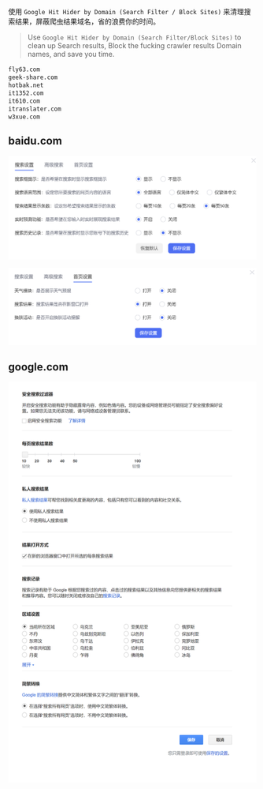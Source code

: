 使用 `Google Hit Hider by Domain (Search Filter / Block Sites)` 来清理搜索结果，屏蔽爬虫结果域名，省的浪费你的时间。 



> Use `Google Hit Hider by Domain (Search Filter/Block Sites)` to clean up Search results, Block  the fucking crawler results Domain names, and save you time.



```
fly63.com
geek-share.com
hotbak.net
it1352.com
it610.com
itranslater.com
w3xue.com
```



## baidu.com

![baidu-search-setting1](assets/baidu-search-setting1.png)

![baidu-search-setting2](assets/baidu-search-setting2.png)



## google.com

![](assets/google-search-setting.png)

